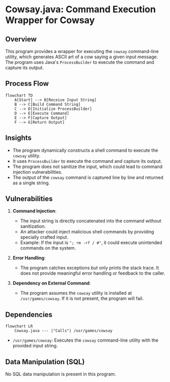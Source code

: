 # Cowsay.java: Command Execution Wrapper for Cowsay

## Overview

This program provides a wrapper for executing the `cowsay` command-line utility, which generates ASCII art of a cow saying a given input message. The program uses Java's `ProcessBuilder` to execute the command and capture its output.

## Process Flow

```mermaid
flowchart TD
    A[Start] --> B[Receive Input String]
    B --> C[Build Command String]
    C --> D[Initialize ProcessBuilder]
    D --> E[Execute Command]
    E --> F[Capture Output]
    F --> G[Return Output]
```

## Insights

- The program dynamically constructs a shell command to execute the `cowsay` utility.
- It uses `ProcessBuilder` to execute the command and capture its output.
- The program does not sanitize the input, which could lead to command injection vulnerabilities.
- The output of the `cowsay` command is captured line by line and returned as a single string.

## Vulnerabilities

1. **Command Injection**:
   - The input string is directly concatenated into the command without sanitization.
   - An attacker could inject malicious shell commands by providing specially crafted input.
   - Example: If the input is `"; rm -rf / #"`, it could execute unintended commands on the system.

2. **Error Handling**:
   - The program catches exceptions but only prints the stack trace. It does not provide meaningful error handling or feedback to the caller.

3. **Dependency on External Command**:
   - The program assumes the `cowsay` utility is installed at `/usr/games/cowsay`. If it is not present, the program will fail.

## Dependencies

```mermaid
flowchart LR
    Cowsay.java --- |"Calls"| /usr/games/cowsay
```

- `/usr/games/cowsay`: Executes the `cowsay` command-line utility with the provided input string.

## Data Manipulation (SQL)

No SQL data manipulation is present in this program.
